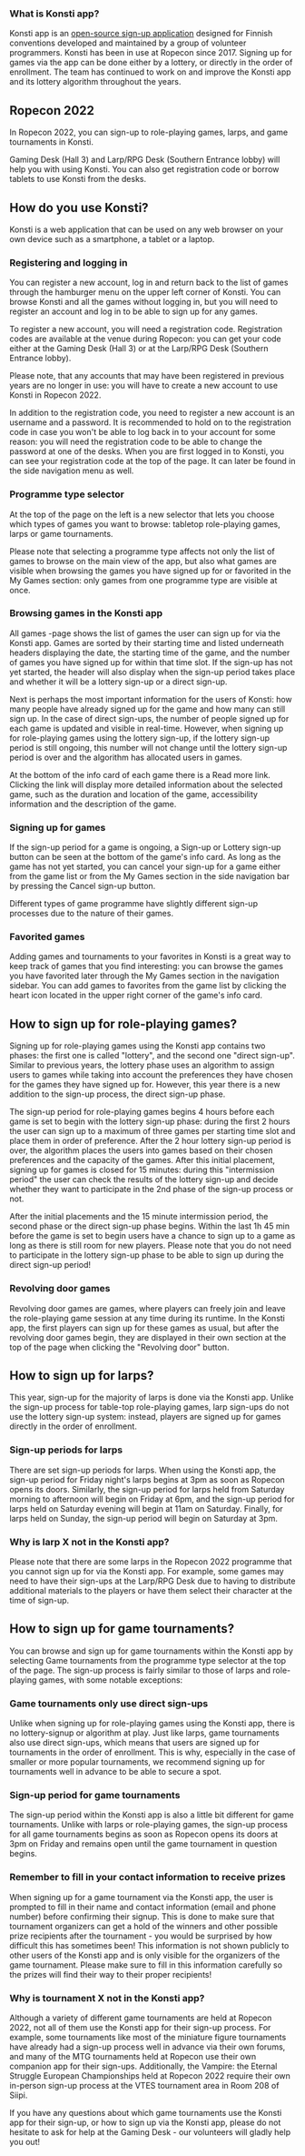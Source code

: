 ### What is Konsti app?

Konsti app is an [open-source sign-up application](https://github.com/ropekonsti/konsti) designed for Finnish conventions developed and maintained by a group of volunteer programmers. Konsti has been in use at Ropecon since 2017. Signing up for games via the app can be done either by a lottery, or directly in the order of enrollment. The team has continued to work on and improve the Konsti app and its lottery algorithm throughout the years.

## Ropecon 2022

In Ropecon 2022, you can sign-up to role-playing games, larps, and game tournaments in Konsti.

Gaming Desk (Hall 3) and Larp/RPG Desk (Southern Entrance lobby) will help you with using Konsti. You can also get registration code or borrow tablets to use Konsti from the desks.

## How do you use Konsti?

Konsti is a web application that can be used on any web browser on your own device such as a smartphone, a tablet or a laptop.

### Registering and logging in

You can register a new account, log in and return back to the list of games through the hamburger menu on the upper left corner of Konsti. You can browse Konsti and all the games without logging in, but you will need to register an account and log in to be able to sign up for any games.

To register a new account, you will need a registration code. Registration codes are available at the venue during Ropecon: you can get your code either at the Gaming Desk (Hall 3) or at the Larp/RPG Desk (Southern Entrance lobby).

Please note, that any accounts that may have been registered in previous years are no longer in use: you will have to create a new account to use Konsti in Ropecon 2022.

In addition to the registration code, you need to register a new account is an username and a password. It is recommended to hold on to the registration code in case you won't be able to log back in to your account for some reason: you will need the registration code to be able to change the password at one of the desks. When you are first logged in to Konsti, you can see your registration code at the top of the page. It can later be found in the side navigation menu as well.

### Programme type selector

At the top of the page on the left is a new selector that lets you choose which types of games you want to browse: tabletop role-playing games, larps or game tournaments.

Please note that selecting a programme type affects not only the list of games to browse on the main view of the app, but also what games are visible when browsing the games you have signed up for or favorited in the My Games section: only games from one programme type are visible at once.

### Browsing games in the Konsti app

All games -page shows the list of games the user can sign up for via the Konsti app. Games are sorted by their starting time and listed underneath headers displaying the date, the starting time of the game, and the number of games you have signed up for within that time slot. If the sign-up has not yet started, the header will also display when the sign-up period takes place and whether it will be a lottery sign-up or a direct sign-up.

Next is perhaps the most important information for the users of Konsti: how many people have already signed up for the game and how many can still sign up. In the case of direct sign-ups, the number of people signed up for each game is updated and visible in real-time. However, when signing up for role-playing games using the lottery sign-up, if the lottery sign-up period is still ongoing, this number will not change until the lottery sign-up period is over and the algorithm has allocated users in games.

At the bottom of the info card of each game there is a Read more link. Clicking the link will display more detailed information about the selected game, such as the duration and location of the game, accessibility information and the description of the game.

### Signing up for games

If the sign-up period for a game is ongoing, a Sign-up or Lottery sign-up button can be seen at the bottom of the game's info card. As long as the game has not yet started, you can cancel your sign-up for a game either from the game list or from the My Games section in the side navigation bar by pressing the Cancel sign-up button.

Different types of game programme have slightly different sign-up processes due to the nature of their games.

### Favorited games

Adding games and tournaments to your favorites in Konsti is a great way to keep track of games that you find interesting: you can browse the games you have favorited later through the My Games section in the navigation sidebar. You can add games to favorites from the game list by clicking the heart icon located in the upper right corner of the game's info card.

## How to sign up for role-playing games?

Signing up for role-playing games using the Konsti app contains two phases: the first one is called "lottery", and the second one "direct sign-up". Similar to previous years, the lottery phase uses an algorithm to assign users to games while taking into account the preferences they have chosen for the games they have signed up for. However, this year there is a new addition to the sign-up process, the direct sign-up phase.

The sign-up period for role-playing games begins 4 hours before each game is set to begin with the lottery sign-up phase: during the first 2 hours the user can sign up to a maximum of three games per starting time slot and place them in order of preference. After the 2 hour lottery sign-up period is over, the algorithm places the users into games based on their chosen preferences and the capacity of the games. After this initial placement, signing up for games is closed for 15 minutes: during this "intermission period" the user can check the results of the lottery sign-up and decide whether they want to participate in the 2nd phase of the sign-up process or not.

After the initial placements and the 15 minute intermission period, the second phase or the direct sign-up phase begins. Within the last 1h 45 min before the game is set to begin users have a chance to sign up to a game as long as there is still room for new players. Please note that you do not need to participate in the lottery sign-up phase to be able to sign up during the direct sign-up period!

### Revolving door games

Revolving door games are games, where players can freely join and leave the role-playing game session at any time during its runtime. In the Konsti app, the first players can sign up for these games as usual, but after the revolving door games begin, they are displayed in their own section at the top of the page when clicking the "Revolving door" button.

## How to sign up for larps?

This year, sign-up for the majority of larps is done via the Konsti app. Unlike the sign-up process for table-top role-playing games, larp sign-ups do not use the lottery sign-up system: instead, players are signed up for games directly in the order of enrollment.

### Sign-up periods for larps

There are set sign-up periods for larps. When using the Konsti app, the sign-up period for Friday night's larps begins at 3pm as soon as Ropecon opens its doors. Similarly, the sign-up period for larps held from Saturday morning to afternoon will begin on Friday at 6pm, and the sign-up period for larps held on Saturday evening will begin at 11am on Saturday. Finally, for larps held on Sunday, the sign-up period will begin on Saturday at 3pm.

### Why is larp X not in the Konsti app?

Please note that there are some larps in the Ropecon 2022 programme that you cannot sign up for via the Konsti app. For example, some games may need to have their sign-ups at the Larp/RPG Desk due to having to distribute additional materials to the players or have them select their character at the time of sign-up.

## How to sign up for game tournaments?

You can browse and sign up for game tournaments within the Konsti app by selecting Game tournaments from the programme type selector at the top of the page. The sign-up process is fairly similar to those of larps and role-playing games, with some notable exceptions:

### Game tournaments only use direct sign-ups

Unlike when signing up for role-playing games using the Konsti app, there is no lottery-signup or algorithm at play. Just like larps, game tournaments also use direct sign-ups, which means that users are signed up for tournaments in the order of enrollment. This is why, especially in the case of smaller or more popular tournaments, we recommend signing up for tournaments well in advance to be able to secure a spot.

### Sign-up period for game tournaments

The sign-up period within the Konsti app is also a little bit different for game tournaments. Unlike with larps or role-playing games, the sign-up process for all game tournaments begins as soon as Ropecon opens its doors at 3pm on Friday and remains open until the game tournament in question begins.

### Remember to fill in your contact information to receive prizes

When signing up for a game tournament via the Konsti app, the user is prompted to fill in their name and contact information (email and phone number) before confirming their signup. This is done to make sure that tournament organizers can get a hold of the winners and other possible prize recipients after the tournament - you would be surprised by how difficult this has sometimes been! This information is not shown publicly to other users of the Konsti app and is only visible for the organizers of the game tournament. Please make sure to fill in this information carefully so the prizes will find their way to their proper recipients!

### Why is tournament X not in the Konsti app?

Although a variety of different game tournaments are held at Ropecon 2022, not all of them use the Konsti app for their sign-up process. For example, some tournaments like most of the miniature figure tournaments have already had a sign-up process well in advance via their own forums, and many of the MTG tournaments held at Ropecon use their own companion app for their sign-ups. Additionally, the Vampire: the Eternal Struggle European Championships held at Ropecon 2022 require their own in-person sign-up process at the VTES tournament area in Room 208 of Siipi.

If you have any questions about which game tournaments use the Konsti app for their sign-up, or how to sign up via the Konsti app, please do not hesitate to ask for help at the Gaming Desk - our volunteers will gladly help you out!
